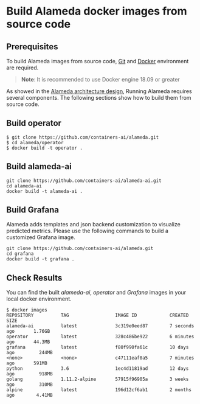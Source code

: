 # Build Alameda docker images from source code

## Prerequisites
To build Alameda images from source code, [Git](https://git-scm.com/book/en/v2/Getting-Started-Installing-Git) and [Docker](https://docs.docker.com/install/#supported-platforms) environment are required.
> **Note**: It is recommended to use Docker engine 18.09 or greater

As showed in the [Alameda architecture design](https://github.com/containers-ai/alameda/blob/master/design/architecture.md), Running Alameda requires several components. The following sections show how to build them from source code.

## Build operator
```
$ git clone https://github.com/containers-ai/alameda.git
$ cd alameda/operator
$ docker build -t operator .
```

## Build alameda-ai
```
git clone https://github.com/containers-ai/alameda-ai.git
cd alameda-ai
docker build -t alameda-ai .
```

## Build Grafana

Alameda adds templates and json backend customization to visualize predicted metrics. Please use the following commands to build a customized Grafana image.
```
git clone https://github.com/containers-ai/alameda.git
cd grafana
docker build -t grafana .
```

## Check Results
You can find the built *alameda-ai*, *operator* and *Grafana* images in your local docker environment.
```
$ docker images
REPOSITORY          TAG                 IMAGE ID            CREATED             SIZE
alameda-ai          latest              3c319e0eed87        7 seconds ago       1.76GB
operator            latest              328c486be922        6 minutes ago       44.3MB
grafana             latest              f80f990fa61c        10 days ago         244MB
<none>              <none>              c47111eaf0a5        7 minutes ago       591MB
python              3.6                 1ec4d11819ad        12 days ago         918MB
golang              1.11.2-alpine       57915f96905a        3 weeks ago         310MB
alpine              latest              196d12cf6ab1        2 months ago        4.41MB
```

